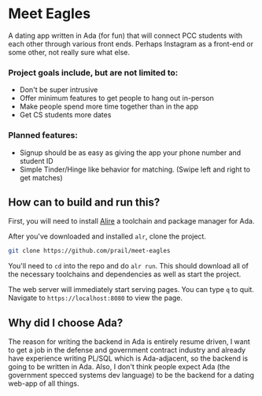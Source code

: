 # Meet Eagles

A dating app written in Ada (for fun) that will connect PCC students with
each other through various front ends. Perhaps Instagram as a front-end
or some other, not really sure what else.

### Project goals include, but are not limited to:
- Don't be super intrusive
- Offer minimum features to get people to hang out in-person
- Make people spend more time together than in the app
- Get CS students more dates

### Planned features:
- Signup should be as easy as giving the app your phone number and student ID
- Simple Tinder/Hinge like behavior for matching. (Swipe left and right to get matches)

## How can to build and run this?

First, you will need to install [Alire](https://alire.ada.dev/) a
toolchain and package manager for Ada.

After you've downloaded and installed `alr`,  clone the project.
```bash
git clone https://github.com/prail/meet-eagles
```

You'll need to `cd` into the repo and do `alr run`. This should download all
of the necessary toolchains and dependencies as well as start the project.

The web server will immediately start serving pages. You can type `q` to quit.
Navigate to `https://localhost:8080` to view the page.

## Why did I choose Ada?

The reason for writing the backend in Ada is entirely resume driven,
I want to get a job in the defense and government contract industry
and already have experience writing PL/SQL which is Ada-adjacent,
so the backend is going to be written in Ada. Also, I don't think people
expect Ada (the government specced systems dev language) to be the backend
for a dating web-app of all things.